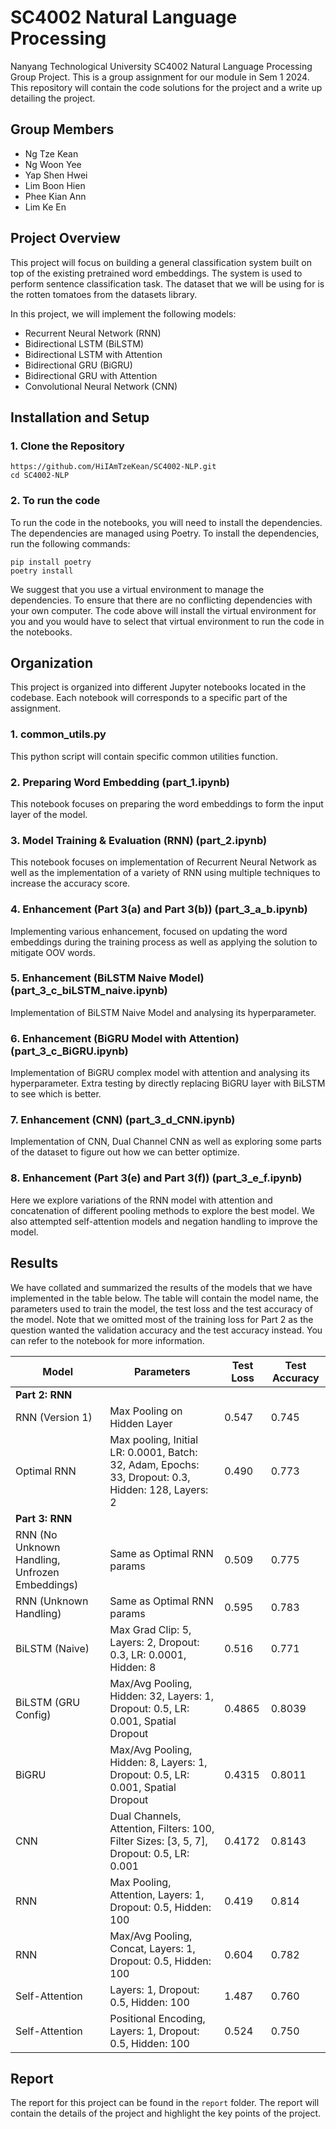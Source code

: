 # SC4002 Natural Language Processing

Nanyang Technological University SC4002 Natural Language Processing Group Project.
This is a group assignment for our module in Sem 1 2024. This repository will 
contain the code solutions for the project and a write up detailing the project.

## Group Members
- Ng Tze Kean
- Ng Woon Yee
- Yap Shen Hwei
- Lim Boon Hien
- Phee Kian Ann
- Lim Ke En

## Project Overview
This project will focus on building a general classification system built on top of
the existing pretrained word embeddings. The system is used to perform sentence
classification task. The dataset that we will be using for is the rotten tomatoes
from the datasets library.

In this project, we will implement the following models:
- Recurrent Neural Network (RNN)
- Bidirectional LSTM (BiLSTM)
- Bidirectional LSTM with Attention
- Bidirectional GRU (BiGRU)
- Bidirectional GRU with Attention
- Convolutional Neural Network (CNN)

## Installation and Setup

### 1. Clone the Repository

```shell
https://github.com/HiIAmTzeKean/SC4002-NLP.git
cd SC4002-NLP
```

### 2. To run the code
To run the code in the notebooks, you will need to install the dependencies. The
dependencies are managed using Poetry. To install the dependencies, run the
following commands:

```shell
pip install poetry
poetry install
```

We suggest that you use a virtual environment to manage the dependencies. To
ensure that there are no conflicting dependencies with your own computer. The
code above will install the virtual environment for you and you would have to
select that virtual environment to run the code in the notebooks.


## Organization
This project is organized into different Jupyter notebooks located in the codebase. 
Each notebook will corresponds to a specific part of the assignment. 

### 1. common_utils.py
This python script will contain specific common utilities function. 

### 2. Preparing Word Embedding (part_1.ipynb)
This notebook focuses on preparing the word embeddings to form the input layer of the 
model. 

### 3. Model Training & Evaluation (RNN) (part_2.ipynb)
This notebook focuses on implementation of Recurrent Neural Network as well as the implementation
of a variety of RNN using multiple techniques to increase the accuracy score. 

### 4. Enhancement (Part 3(a) and Part 3(b)) (part_3_a_b.ipynb)
Implementing various enhancement, focused on updating the word embeddings during the training process
as well as applying the solution to mitigate OOV words. 

### 5. Enhancement (BiLSTM Naive Model) (part_3_c_biLSTM_naive.ipynb)
Implementation of BiLSTM Naive Model and analysing its hyperparameter. 

### 6. Enhancement (BiGRU Model with Attention) (part_3_c_BiGRU.ipynb)
Implementation of BiGRU complex model with attention and analysing its hyperparameter. Extra testing by directly replacing BiGRU layer with BiLSTM to see which is better.

### 7. Enhancement (CNN) (part_3_d_CNN.ipynb)
Implementation of CNN, Dual Channel CNN as well as exploring some parts of the
dataset to figure out how we can better optimize.

### 8. Enhancement (Part 3(e) and Part 3(f)) (part_3_e_f.ipynb)
Here we explore variations of the RNN model with attention and concatenation of
different pooling methods to explore the best model. We also attempted 
self-attention models and negation handling to improve the model.

## Results

We have collated and summarized the results of the models that we have implemented
in the table below. The table will contain the model name, the parameters used
to train the model, the test loss and the test accuracy of the model. Note that
we omitted most of the training loss for Part 2 as the question wanted the validation
accuracy and the test accuracy instead. You can refer to the notebook for
more information.

| Model | Parameters | Test Loss | Test Accuracy |
|---|---|---|---|
| **Part 2: RNN** |  |  |  |
| RNN (Version 1) | Max Pooling on Hidden Layer | 0.547 | 0.745 |
| Optimal RNN | Max pooling, Initial LR: 0.0001, Batch: 32, Adam, Epochs: 33, Dropout: 0.3, Hidden: 128, Layers: 2 | 0.490 | 0.773 |
| **Part 3: RNN** |  |  |  |
| RNN (No Unknown Handling, Unfrozen Embeddings) | Same as Optimal RNN params | 0.509 | 0.775 |
| RNN (Unknown Handling) | Same as Optimal RNN params | 0.595 | 0.783 |
| BiLSTM (Naive) | Max Grad Clip: 5, Layers: 2, Dropout: 0.3, LR: 0.0001, Hidden: 8 | 0.516 | 0.771 |
| BiLSTM (GRU Config) | Max/Avg Pooling, Hidden: 32, Layers: 1, Dropout: 0.5, LR: 0.001, Spatial Dropout | 0.4865 | 0.8039 |
| BiGRU | Max/Avg Pooling, Hidden: 8, Layers: 1, Dropout: 0.5, LR: 0.001, Spatial Dropout | 0.4315 | 0.8011 |
| CNN | Dual Channels, Attention, Filters: 100, Filter Sizes: [3, 5, 7], Dropout: 0.5, LR: 0.001 | 0.4172 | 0.8143 |
| RNN | Max Pooling, Attention, Layers: 1, Dropout: 0.5, Hidden: 100 | 0.419 | 0.814 |
| RNN | Max/Avg Pooling, Concat, Layers: 1, Dropout: 0.5, Hidden: 100 | 0.604 | 0.782 |
| Self-Attention | Layers: 1, Dropout: 0.5, Hidden: 100 | 1.487 | 0.760 |
| Self-Attention | Positional Encoding, Layers: 1, Dropout: 0.5, Hidden: 100 | 0.524 | 0.750 |

## Report

The report for this project can be found in the `report` folder. The report will
contain the details of the project and highlight the key points of the project.